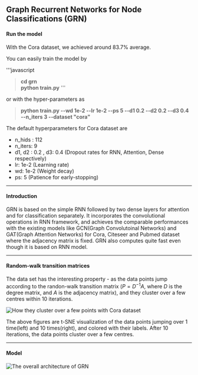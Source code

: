 ## Graph Recurrent Networks for Node Classifications (GRN)

#### Run the model

With the Cora dataset, we achieved around 83.7% average.

You can easily train the model by

'''javascript
> **cd grn** <br/>
> **python train.py** 
'''

or with the hyper-parameters as 

> **python train.py --wd 1e-2 --lr 1e-2 --ps 5 --d1 0.2 --d2 0.2 --d3 0.4 --n_iters 3 --dataset "cora"**

The default hyperparameters for Cora dataset are

* n_hids : 112
* n_iters: 9
* d1, d2 : 0.2 , d3: 0.4 (Dropout rates for RNN, Attention, Dense respectively)
* lr: 1e-2 (Learning rate)
* wd: 1e-2 (Weight decay)
* ps: 5 (Patience for early-stopping)

---
#### Introduction

GRN is based on the simple RNN followed by two dense layers for attention and for classification separately. It incorporates the convolutional operations in RNN framework, and achieves the comparable performances with the existing models like GCN(Graph Convolutoinal Networks) and GAT(Graph Attention Networks) for Cora, Citeseer and Pubmed dataset where the adjacency matrix is fixed. GRN also computes quite fast even though it is based on RNN model.

---
#### Random-walk transition matrices

The data set has the interesting property - as the data points jump according to the randon-walk transition matrix ($P=D^{-1}A$, where $D$ is the degree matrix, and $A$ is the adjacency matrix), and they cluster over a few centres within 10 iterations.

![How they cluster over a few points with Cora dataset](https://github.com/wayne1123/grn/blob/master/imgs/cora-10.png)

The above figures are t-SNE visualization of the data points jumping over 1 time(left) and 10 times(right), and colored with their labels. After 10 iterations, the data points cluster over a few centres. 

---
#### Model
![The overall architecture of GRN](https://github.com/wayne1123/grn/blob/master/imgs/model.png)
